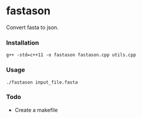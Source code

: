 # fastason
Convert fasta to json.

### Installation
```
g++ -std=c++11 -o fastason fastason.cpp utils.cpp
```

### Usage
```
./fastason input_file.fasta
```

### Todo
- Create a makefile
